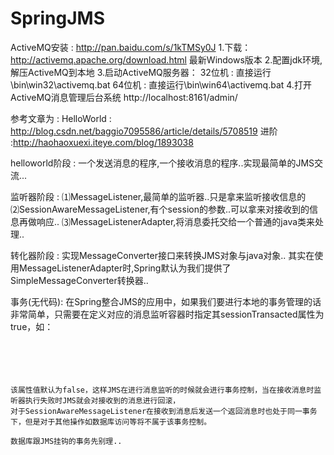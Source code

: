 # SpringJMS

ActiveMQ安装 : http://pan.baidu.com/s/1kTMSy0J
1.下载：http://activemq.apache.org/download.html 最新Windows版本
2.配置jdk环境,解压ActiveMQ到本地
3.启动ActiveMQ服务器：
     32位机 : 直接运行\bin\win32\activemq.bat
     64位机 : 直接运行\bin\win64\activemq.bat
4.打开ActiveMQ消息管理后台系统 http://localhost:8161/admin/



参考文章为 : 
HelloWorld : http://blog.csdn.net/baggio7095586/article/details/5708519
进阶                      :http://haohaoxuexi.iteye.com/blog/1893038

helloworld阶段 : 一个发送消息的程序,一个接收消息的程序..实现最简单的JMS交流...


监听器阶段 :
	⑴MessageListener,最简单的监听器..只是拿来监听接收信息的
	⑵SessionAwareMessageListener,有个session的参数..可以拿来对接收到的信息再做响应..
	⑶MessageListenerAdapter,将消息委托交给一个普通的java类来处理..
	

转化器阶段 :
	实现MessageConverter接口来转换JMS对象与java对象..
	其实在使用MessageListenerAdapter时,Spring默认为我们提供了SimpleMessageConverter转换器..
	
事务(无代码):
	在Spring整合JMS的应用中，如果我们要进行本地的事务管理的话非常简单，只需要在定义对应的消息监听容器时指定其sessionTransacted属性为true，如：
	<bean id="jmsContainer"  class="org.springframework.jms.listener.DefaultMessageListenerContainer">  
	    <property name="connectionFactory" ref="connectionFactory" />  
	    <property name="destination" ref="queueDestination" />  
	    <property name="messageListener" ref="consumerMessageListener" />  
	    <property name="sessionTransacted" value="true"/>  
	</bean>  

	该属性值默认为false，这样JMS在进行消息监听的时候就会进行事务控制，当在接收消息时监听器执行失败时JMS就会对接收到的消息进行回滚，
	对于SessionAwareMessageListener在接收到消息后发送一个返回消息时也处于同一事务下，但是对于其他操作如数据库访问等将不属于该事务控制。

	数据库跟JMS挂钩的事务先别理..

	
